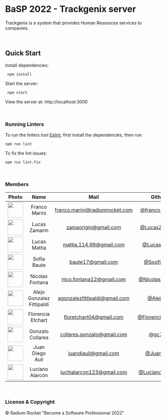 # BaSP 2022 - Trackgenix server

Trackgenix is a system that provides Human Resources services to companies.

<br>

## Quick Start

Install dependencies:

```console
 npm install
```

Start the server:

```console
 npm start
```

View the server at: http://localhost:3000

<br>

### Running Linters

To run the linters tool [Eslint](https://eslint.org/), first install the dependencies, then run:

```console
npm run lint
```

To fix the lint issues:

```console
npm run lint:fix
```

<br>

### Members

|                                          Photo                                           |           Name            |              Mail              |                          Github                          |
| :--------------------------------------------------------------------------------------: | :-----------------------: | :----------------------------: | :------------------------------------------------------: |
| <img src="https://avatars.githubusercontent.com/u/49521882?v=4" height="50" width="50">  |       Franco Marini       | franco.marini@radiumrocket.com |    [@franco-marini](https://github.com/franco-marini)    |
| <img src="https://avatars.githubusercontent.com/u/101294936?v=4" height="50" width="50"> |       Lucas Zamarin       |      zamaorigin@gmail.com      |     [@LucasZamarin](https://github.com/LucasZamarin)     |
| <img src="https://avatars.githubusercontent.com/u/101306525?v=4" height="50" width="50"> |       Lucas Mattia        |    mattia.114.99@gmail.com     |      [@LucasMattia](https://github.com/LucasMattia)      |
| <img src="https://avatars.githubusercontent.com/u/91097658?v=4" height="50" width="50">  |        Sofia Baute        |       baute17@gmail.com        |       [@SoofiBaute](https://github.com/SoofiBaute)       |
| <img src="https://avatars.githubusercontent.com/u/94578945?v=4" height="50" width="50">  |      Nicolas Fontana      |    nico.fontana12@gmail.com    |   [@NicolasFontana](https://github.com/NicolasFontana)   |
| <img src="https://avatars.githubusercontent.com/u/96153090?v=4" height="50" width="50">  | Alejo Gonzalez Fittipaldi | agonzalezfittipaldi@gmail.com  |          [@AlejoGF](https://github.com/AlejoGF)          |
| <img src="https://avatars.githubusercontent.com/u/101225485?v=4" height="50" width="50"> |     Florencia Etchart     |    floretchart04@gmail.com     | [@FlorenciaEtchart](https://github.com/FlorenciaEtchart) |
| <img src="https://avatars.githubusercontent.com/u/91098904?v=4" height="50" width="50">  |     Gonzalo Collares      |   collares.gonzalo@gmail.com   |            [@gc796](https://github.com/gc796)            |
| <img src="https://avatars.githubusercontent.com/u/99680487?v=4" height="50" width="50">  |      Juan Diego Auil      |      juandiauil@gmail.com      |        [@Juanoauil](https://github.com/Juanoauil)        |
| <img src="https://avatars.githubusercontent.com/u/55761846?v=4" height="50" width="50">  |      Luciano Alarcón      |   luchialarcon123@gmail.com    |   [@LucianoAlarcon](https://github.com/LucianoAlarcon)   |

<br>

### License & Copyright

© Radium Rocket "Become a Software Professional 2022"
